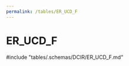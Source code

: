```yaml
---
permalink: /tables/ER_UCD_F
---
```

# ER\_UCD\_F
<!-- SPDX-License-Identifier: MPL-2.0 -->

<!-- ATTENTION : Ne pas supprimer ou modifier la ligne ci-dessous -->
#include "tables/.schemas/DCIR/ER_UCD_F.md"
<!-- ATTENTION : Ne pas supprimer ou modifier la ligne ci-dessus -->
